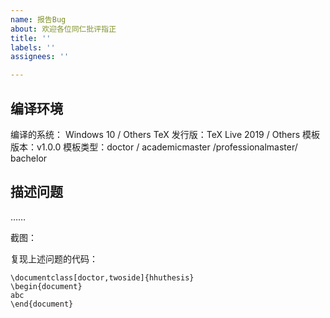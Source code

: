```yaml
---
name: 报告Bug
about: 欢迎各位同仁批评指正
title: ''
labels: ''
assignees: ''

---
```


## 编译环境
编译的系统： Windows 10 / Others
TeX 发行版：TeX Live 2019 / Others
模板版本：v1.0.0
模板类型：doctor / academicmaster /professionalmaster/ bachelor

## 描述问题
……

截图：


复现上述问题的代码：
```TeX
\documentclass[doctor,twoside]{hhuthesis}
\begin{document}
abc
\end{document}
```
